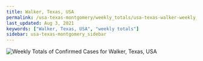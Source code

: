 ```yaml
---
title: Walker, Texas, USA
permalink: /usa-texas-montgomery/weekly_totals/usa-texas-walker-weekly_totals.html
last_updated: Aug 3, 2021
keywords: ["Walker, Texas, USA", "weekly totals"]
sidebar: usa-texas-montgomery_sidebar
---
```


![Weekly Totals of Confirmed Cases for Walker, Texas, USA](/covid_tracker/images/graphs/usa-texas-walker-weekly_totals_graph.png)
